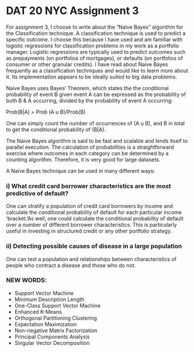 # DAT 20 NYC Assignment 3

For assignment 3, I choose to write about the “Naive Bayes” algorithm for the Classification technique.   A classification technique is used to predict a specific outcome.  I choose this because I have used and am familiar with logistic regressions for classification problems in my work as a portfolio manager.  Logistic regressions are typically used to predict outcomes such as prepayments (on portfolios of mortgages), or defaults (on portfolios of consumer or other granular credits).   I have read about Naive Bayes frequently as a classification techniques and would like to learn more about it.  Its implementation appears to be ideally suited to big data problems. 

Naive Bayes uses Bayes’ Theorem, which states the the conditional probability of event B given event A can be expressed as the probability of both B & A occurring, divided by the probability of event A occurring:

Prob(B|A) = Prob (A u B)/Prob(B)

One can simply count the number of occurrences of (A u B), and B in total to get the conditional probability of (B|A). 

The Naive Bayes algorithm is said to be fast and scalable and lends itself to parallel execution.  The calculation of probabilities is a straightforward exercise where outcomes in each category can be determined by a counting algorithm.    Therefore, it is very good for large datasets.  

A Naive Bayes technique can be used in many different ways:

### **i) What credit card borrower characteristics are the most predictive of default?**   

One can stratify a population of credit card borrowers by income and calculate the conditional probability of default for each particular income ‘bracket.’As well, one could calculate the conditional probability of default over a number of different borrower characteristics.  This is particularly useful in investing in structured credit or any other portfolio strategy.  

### **ii) Detecting possible causes of disease in a large population**

One can test a population and relationships between characteristics of people who contract a disease and those who do not.   


### **NEW WORDS:**
* Support Vector Machine
* Minimum Description Length
* One-Class Support Vector Machine
* Enhanced K-Means
* Orthogonal Partitioning Clustering
* Expectation Maximization
* Non-negative Matrix Factorization
* Principal Components Analysis
* Singular Vector Decomposition

